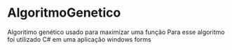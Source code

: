 # AlgoritmoGenetico
Algoritimo genético usado para maximizar uma função
Para esse algoritmo foi utilizado C# em uma aplicação windows forms
